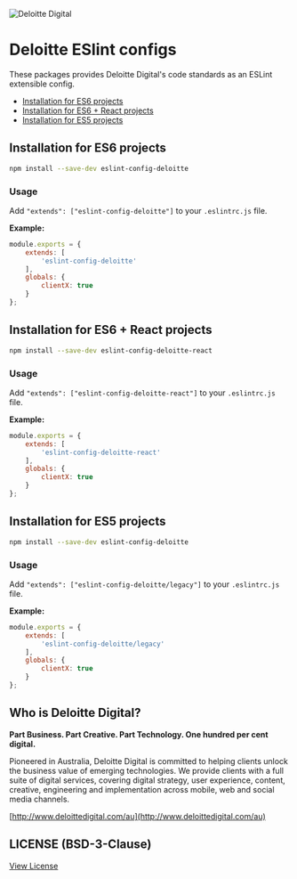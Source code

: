 ![Deloitte Digital](https://raw.githubusercontent.com/DeloitteDigital/DDBreakpoints/master/docs/deloittedigital-logo-white.png)

# Deloitte ESlint configs

These packages provides Deloitte Digital's code standards as an ESLint extensible config.

- [Installation for ES6 projects](#installation-for-es6-projects)
- [Installation for ES6 + React projects](#installation-for-es6--react-projects)
- [Installation for ES5 projects](#installation-for-es5-projects)

## Installation for ES6 projects

```bash
npm install --save-dev eslint-config-deloitte
```

### Usage

Add `"extends": ["eslint-config-deloitte"]` to your `.eslintrc.js` file.

**Example:**

```js
module.exports = {
	extends: [
		'eslint-config-deloitte'
	],
	globals: {
		clientX: true
	}
};
```

## Installation for ES6 + React projects

```bash
npm install --save-dev eslint-config-deloitte-react
```

### Usage

Add `"extends": ["eslint-config-deloitte-react"]` to your `.eslintrc.js` file.

**Example:**

```js
module.exports = {
	extends: [
		'eslint-config-deloitte-react'
	],
	globals: {
		clientX: true
	}
};
```


## Installation for ES5 projects

```bash
npm install --save-dev eslint-config-deloitte
```

### Usage

Add `"extends": ["eslint-config-deloitte/legacy"]` to your `.eslintrc.js` file.

**Example:**

```js
module.exports = {
	extends: [
		'eslint-config-deloitte/legacy'
	],
	globals: {
		clientX: true
	}
};
```


## Who is Deloitte Digital?

**Part Business. Part Creative. Part Technology. One hundred per cent digital.**

Pioneered in Australia, Deloitte Digital is committed to helping clients unlock the business value of emerging technologies. We provide clients with a full suite of digital services, covering digital strategy, user experience, content, creative, engineering and implementation across mobile, web and social media channels.

[http://www.deloittedigital.com/au](http://www.deloittedigital.com/au)

## LICENSE (BSD-3-Clause)
[View License](LICENSE)
